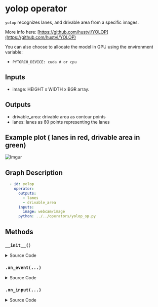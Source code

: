 
 
# yolop operator

`yolop` recognizes lanes, and drivable area from a specific images.

More info here: [https://github.com/hustvl/YOLOP](https://github.com/hustvl/YOLOP)

You can also choose to allocate the model in GPU using the environment variable:
- `PYTORCH_DEVICE: cuda # or cpu`

## Inputs

- image: HEIGHT x WIDTH x BGR array.

## Outputs

- drivable_area: drivable area as contour points
- lanes: lanes as 60 points representing the lanes

## Example plot ( lanes in red, drivable area in green)

![Imgur](https://i.imgur.com/I531NIT.gif)

## Graph Description

```yaml
  - id: yolop
    operator: 
      outputs:
        - lanes
        - drivable_area
      inputs:
        image: webcam/image
      python: ../../operators/yolop_op.py
```


<!---
This file is auto-generated using:
node .scripts/generate-python-operator-doc.js
-->

## Methods

### `__init__()`



<details>
  <summary>Source Code</summary>

```python
    def __init__(self):
        self.model = torch.hub.load("hustvl/yolop", "yolop", pretrained=True)
        self.model.to(torch.device(DEVICE))
        self.model.eval()


```

</details>

### `.on_event(...)`



<details>
  <summary>Source Code</summary>

```python

    def on_event(
        self,
        dora_event: dict,
        send_output: Callable[[str, bytes], None],
    ) -> DoraStatus:
        if dora_event["type"] == "INPUT":
            return self.on_input(dora_event, send_output)
        return DoraStatus.CONTINUE


```

</details>


### `.on_input(...)`



<details>
  <summary>Source Code</summary>

```python

    def on_input(
        self,
        dora_input: dict,
        send_output: Callable[[str, bytes], None],
    ) -> DoraStatus:
        # inference
        frame = cv2.imdecode(
            np.frombuffer(
                dora_input["data"],
                np.uint8,
            ),
            -1,
        )

        frame = frame[:, :, :3]
        h0, w0, _ = frame.shape
        h, w = (640, 640)
        frame, _, (pad_w, pad_h) = letterbox_for_img(frame)
        ratio = w / w0
        pad_h, pad_w = (int(pad_h), int(pad_w))

        img = torch.unsqueeze(transform(frame), dim=0)
        half = False  # half precision only supported on CUDA
        img = img.half() if half else img.float()  # uint8 to fp16/32
        img = img.to(torch.device(DEVICE))
        det_out, da_seg_out, ll_seg_out = self.model(img)

        # det_out = [pred.reshape((1, -1, 6)) for pred in det_out]
        # inf_out = torch.cat(det_out, dim=1)

        # det_pred = non_max_suppression(
        # inf_out,
        # )
        # det = det_pred[0]

        da_predict = da_seg_out[:, :, pad_h : (h0 - pad_h), pad_w : (w0 - pad_w)]
        da_seg_mask = torch.nn.functional.interpolate(
            da_predict, scale_factor=1 / ratio, mode="bilinear"
        )
        _, da_seg_mask = torch.max(da_seg_mask, 1)
        da_seg_mask = da_seg_mask.int().squeeze().cpu().numpy()
        da_seg_mask = morphological_process(da_seg_mask, kernel_size=7)

        contours, _ = cv2.findContours(
            da_seg_mask, cv2.RETR_EXTERNAL, cv2.CHAIN_APPROX_SIMPLE
        )
        if len(contours) != 0:
            contour = max(contours, key=cv2.contourArea)
            contour = contour.astype(np.int32)
            send_output("drivable_area", contour.tobytes(), dora_input["metadata"])
        else:
            send_output("drivable_area", np.array([]).tobytes(), dora_input["metadata"])

        ll_predict = ll_seg_out[:, :, pad_h : (h0 - pad_h), pad_w : (w0 - pad_w)]

        ll_seg_mask = torch.nn.functional.interpolate(
            ll_predict, scale_factor=1 / ratio, mode="bilinear"
        )

        _, ll_seg_mask = torch.max(ll_seg_mask, 1)
        ll_seg_mask = ll_seg_mask.int().squeeze().cpu().numpy()
        # Lane line post-processing
        ll_seg_mask = morphological_process(
            ll_seg_mask, kernel_size=7, func_type=cv2.MORPH_OPEN
        )
        ll_seg_points = np.array(connect_lane(ll_seg_mask), np.int32)
        send_output("lanes", ll_seg_points.tobytes(), dora_input["metadata"])
        return DoraStatus.CONTINUE


```

</details>




<!---
This file is auto-generated using:
node .scripts/generate-python-operator-doc.js
-->
